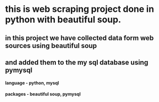 # this is web scraping project done in python with beautiful soup. 
## in this project we have collected data form web sources using beautiful soup 
## and added them to the my sql database using pymysql

#### language - python, mysql
#### packages - beautiful soup, pymysql
